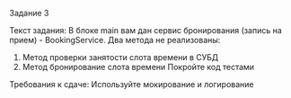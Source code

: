 Задание 3

Текст задания:
В блоке main вам дан сервис бронирования (запись на прием) - BookingService. Два метода не реализованы:
1) Метод проверки занятости слота времени в СУБД
2) Метод бронирование слота времени
   Покройте код тестами
   
Требования к сдаче:
   Используйте мокирование и логирование


